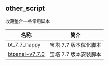 ## other_script

收藏整合一些常用脚本

| 名称                                                                              | 简介            |
|---------------------------------------------------------------------------------|---------------|
| [bt_7.7_happy](https://github.com/elunez/other_script/tree/master/bt_7.7_happy) | 宝塔 7.7 版本优化脚本 |
| [btpanel-v7.7.0](https://github.com/elunez/other_script/tree/master/btpanel-v7.7.0) | 宝塔 7.7 版本安装脚本 |
